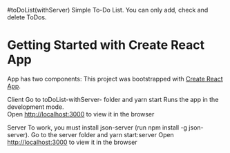 #toDoList(withServer)
Simple To-Do List. You can only add, check and delete ToDos.

# Getting Started with Create React App

App has two components:
This project was bootstrapped with [Create React App](https://github.com/facebook/create-react-app).

Client
Go to toDoList-withServer- folder and yarn start
Runs the app in the development mode.\
Open [http://localhost:3000](http://localhost:3000) to view it in the browser


Server
To work, you must install json-server (run npm install -g json-server).
Go to the server folder and yarn start:server
Open [http://localhost:3000](http://localhost:3004) to view it in the browser







